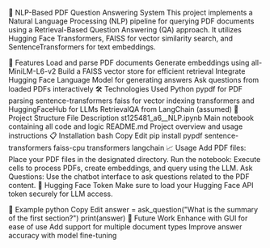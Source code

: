 📄 NLP-Based PDF Question Answering System
This project implements a Natural Language Processing (NLP) pipeline for querying PDF documents using a Retrieval-Based Question Answering (QA) approach. It utilizes Hugging Face Transformers, FAISS for vector similarity search, and SentenceTransformers for text embeddings.

🚀 Features
Load and parse PDF documents
Generate embeddings using all-MiniLM-L6-v2
Build a FAISS vector store for efficient retrieval
Integrate Hugging Face Language Model for generating answers
Ask questions from loaded PDFs interactively
🛠️ Technologies Used
Python
pypdf for PDF parsing
sentence-transformers
faiss for vector indexing
transformers and HuggingFaceHub for LLMs
RetrievalQA from LangChain (assumed)
📂 Project Structure
File	Description
st125481_a6__NLP.ipynb	Main notebook containing all code and logic
README.md	Project overview and usage instructions
📋 Installation
bash
Copy
Edit
pip install pypdf sentence-transformers faiss-cpu transformers langchain
📈 Usage
Add PDF files: Place your PDF files in the designated directory.
Run the notebook: Execute cells to process PDFs, create embeddings, and query using the LLM.
Ask Questions: Use the chatbot interface to ask questions related to the PDF content.
🔐 Hugging Face Token
Make sure to load your Hugging Face API token securely for LLM access.

📄 Example
python
Copy
Edit
answer = ask_question("What is the summary of the first section?")
print(answer)
🧠 Future Work
Enhance with GUI for ease of use
Add support for multiple document types
Improve answer accuracy with model fine-tuning

